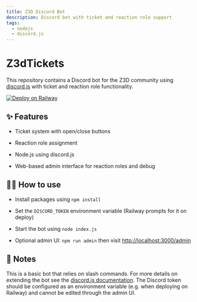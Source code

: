 ```yaml
---
title: Z3D Discord Bot
description: Discord bot with ticket and reaction role support
tags:
  - nodejs
  - discord.js
---
```


# Z3dTickets

This repository contains a Discord bot for the Z3D community using [discord.js](https://discord.js.org/) with ticket and reaction role functionality.

[![Deploy on Railway](https://railway.app/button.svg)](https://railway.app/new/template/PxM3nl)

## ✨ Features

- Ticket system with open/close buttons
- Reaction role assignment
- Node.js using discord.js

- Web-based admin interface for reaction roles and debug


## 💁‍♀️ How to use

- Install packages using `npm install`

- Set the `DISCORD_TOKEN` environment variable (Railway prompts for it on deploy)

- Start the bot using `node index.js`
- Optional admin UI: `npm run admin` then visit <http://localhost:3000/admin>

## 📝 Notes

This is a basic bot that relies on slash commands. For more details on extending the bot see the [discord.js documentation](https://discord.js.org/#/docs/main/stable/general/welcome).
The Discord token should be configured as an environment variable (e.g. when deploying on Railway) and cannot be edited through the admin UI.
